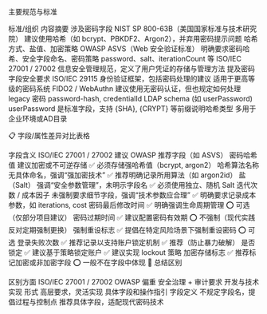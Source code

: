 


主要规范与标准

标准/组织	内容摘要	涉及密码字段
NIST SP 800-63B（美国国家标准与技术研究院）	建议使用哈希（如 bcrypt、PBKDF2、Argon2），并弃用密码提示问题	哈希方式、盐值、加密策略
OWASP ASVS（Web 安全验证标准）	明确要求密码哈希、安全字段命名、密码策略	password、salt、iterationCount 等
ISO/IEC 27001 / 27002	信息安全管理规范，定义了用户凭证的存储与管理方法	提及密码字段安全要求
ISO/IEC 29115	身份验证框架，包括密码处理的建议	适用于更高等级的密码系统
FIDO2 / WebAuthn	建议使用无密码认证，但也规定如何处理 legacy 密码	password-hash, credentialId
LDAP schema (如 userPassword)	userPassword 是标准字段，支持 {SHA}, {CRYPT} 等前缀说明哈希类型	多用于企业环境或AD目录


📋 字段/属性差异对比表格

字段含义	ISO/IEC 27001 / 27002 建议	OWASP 推荐字段（如 ASVS）
密码哈希值	建议加密或不可逆存储	✅ 必须存储强哈希值（bcrypt, argon2）
哈希算法名称	无具体命名，强调“强加密技术”	✅ 推荐明确记录所用算法（如 argon2id）
盐（Salt）	强调“安全参数管理”，未明示字段名	✅ 必须使用独立、随机 Salt
迭代次数 / 成本因子	未强制要求细节字段，强调“技术参数应合理”	✅ 明确要求记录成本参数，如 iterations, cost
密码最后修改时间	✅ 明确强调生命周期管理	⭕ 可选（仅部分项目建议）
密码过期时间	✅ 建议配置密码有效期	⭕ 不强制（现代实践反对定期强制更换）
强制重设标志	✅ 提倡在特定风险场景下强制重设密码	⭕ 可选
登录失败次数	✅ 推荐记录以支持账户锁定机制	✅ 推荐（防止暴力破解）
是否锁定	✅ 建议基于策略锁定账户	✅ 建议实现 lockout 策略
加密存储标志	✅ 推荐标记加密或非加密字段	⭕ 一般不在字段中体现
🧠 总结区别

区别方面	ISO/IEC 27001 / 27002	OWASP
偏重	安全治理 + 审计要求	开发与技术实现
形式	高层要求，灵活实现	具体字段和操作指引
字段定义	不规定字段名，提倡过程与控制点	推荐具体字段，适配现代密码技术